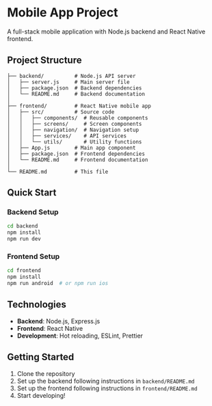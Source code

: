 # Mobile App Project

A full-stack mobile application with Node.js backend and React Native frontend.

## Project Structure

```
├── backend/          # Node.js API server
│   ├── server.js     # Main server file
│   ├── package.json  # Backend dependencies
│   └── README.md     # Backend documentation
│
├── frontend/         # React Native mobile app
│   ├── src/          # Source code
│   │   ├── components/  # Reusable components
│   │   ├── screens/     # Screen components
│   │   ├── navigation/  # Navigation setup
│   │   ├── services/    # API services
│   │   └── utils/       # Utility functions
│   ├── App.js        # Main app component
│   ├── package.json  # Frontend dependencies
│   └── README.md     # Frontend documentation
│
└── README.md         # This file
```

## Quick Start

### Backend Setup
```bash
cd backend
npm install
npm run dev
```

### Frontend Setup
```bash
cd frontend
npm install
npm run android  # or npm run ios
```

## Technologies

- **Backend**: Node.js, Express.js
- **Frontend**: React Native
- **Development**: Hot reloading, ESLint, Prettier

## Getting Started

1. Clone the repository
2. Set up the backend following instructions in `backend/README.md`
3. Set up the frontend following instructions in `frontend/README.md`
4. Start developing!